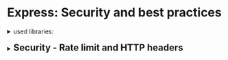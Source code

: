 # Express: Security and best practices

<details>
<summary>used libraries:</summary>

```js
npm init -y
npm install date-fns, express, uuid
npm install nodemon -D
npm install nodemon -g
npm install cors
npm install better-sqlite3
npm install express-rate-limit
npm install helmet
```

</details>

<br />

<details>
<summary><h2 style="display:inline"><strong>Security - Rate limit and HTTP headers</strong></h2></summary>

### **🔷 Rate limit:**

1. ### Install `npm install express-rate-limit`
2. ### Create **middleware\rateLimiter.js**

```js
import rateLimit from 'express-rate-limit'

export const apiLimiter = rateLimit({
	windowMs: 15 * 60 * 1000,
	max: 100,
	message: 'Too many requests from this IP, please try again later',
})
```

3. ### Update **server.js**

- after `app.use(logger)` add `app.use('api/', apiLimiter)` + import

---

<br />

### **🔷 Secure HTTP headers:**

1. ### Install `npm install helmet`
2. ### Update **server.js**

- add `app.use(helmet())` + import

<br />
<br />

## **Reference**:

- Each header can be configured
- Helmet sets the following headers by default:

  - `Content-Security-Policy`: A powerful allow-list of what can happen on your page which mitigates many attacks
  - `Cross-Origin-Opener-Policy`: Helps process-isolate your page
  - `Cross-Origin-Resource-Policy`: Blocks others from loading your resources cross-origin
  - `Origin-Agent-Cluster`: Changes process isolation to be origin-based
  - `Referrer-Policy`: Controls the Referer header
  - `Strict-Transport-Security`: Tells browsers to prefer HTTPS
  - `X-Content-Type-Options`: Avoids MIME sniffing
  - `X-DNS-Prefetch-Control`: Controls DNS prefetching
  - `X-Download-Options`: Forces downloads to be saved (Internet Explorer only)
  - `X-Frame-Options`: Legacy header that mitigates clickjacking attacks
  - `X-Permitted-Cross-Domain-Policies`: Controls cross-domain behavior for Adobe products, like Acrobat
  - `X-Powered-By`: Info about the web server. Removed because it could be used in simple attacks
  - `X-XSS-Protection`: Legacy header that tries to mitigate XSS attacks, but makes things worse, so Helmet disables it

- `Cross-Origin-Embedder-Policy`: This header is **not** set by default. It helps control what resources can be loaded cross-origin. See [**MDN's article on this header**](https://developer.mozilla.org/en-US/docs/Web/HTTP/Reference/Headers/Cross-Origin-Embedder-Policy) for more.

</details>

<br />

